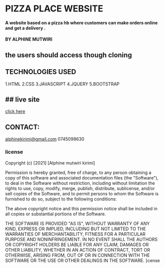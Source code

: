 # PIZZA PLACE WEBSITE
#### A website based on a pizza hb where customers can make orders online and get a delivery .
####   BY ALPHINE MUTWIRI
## the users should access though cloning
## TECHNOLOGIES USED
 1.HTML
 2.CSS
 3.JAVASCRIPT
 4.JQUERY
 5.BOOTSTRAP
 ## ## live site
 [click here]()
## CONTACT:
  alphinekirimi@gmail.com
  0745098630
### license
Copyright (c) [2021] [Alphine mutwiri kirimi]

Permission is hereby granted, free of charge, to any person obtaining a copy
of this software and associated documentation files (the "Software"), to deal
in the Software without restriction, including without limitation the rights
to use, copy, modify, merge, publish, distribute, sublicense, and/or sell
copies of the Software, and to permit persons to whom the Software is
furnished to do so, subject to the following conditions:

The above copyright notice and this permission notice shall be included in all
copies or substantial portions of the Software.

THE SOFTWARE IS PROVIDED "AS IS", WITHOUT WARRANTY OF ANY KIND, EXPRESS OR
IMPLIED, INCLUDING BUT NOT LIMITED TO THE WARRANTIES OF MERCHANTABILITY,
FITNESS FOR A PARTICULAR PURPOSE AND NONINFRINGEMENT. IN NO EVENT SHALL THE
AUTHORS OR COPYRIGHT HOLDERS BE LIABLE FOR ANY CLAIM, DAMAGES OR OTHER
LIABILITY, WHETHER IN AN ACTION OF CONTRACT, TORT OR OTHERWISE, ARISING FROM,
OUT OF OR IN CONNECTION WITH THE SOFTWARE OR THE USE OR OTHER DEALINGS IN THE
SOFTWARE.
}cense
